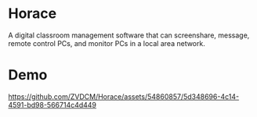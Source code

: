 # Horace
A digital classroom management software that can screenshare, message, remote control PCs, and monitor PCs in a local area network.

# Demo
https://github.com/ZVDCM/Horace/assets/54860857/5d348696-4c14-4591-bd98-566714c4d449

